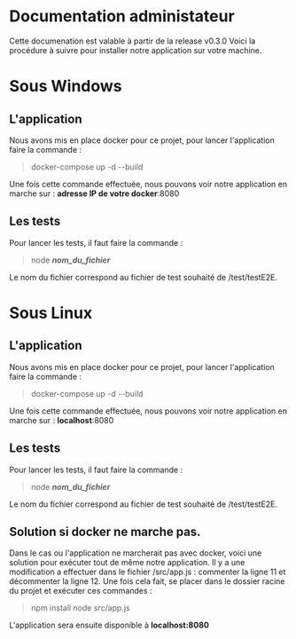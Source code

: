 # Documentation administateur

Cette documenation est valable à partir de la release v0.3.0
Voici la procédure à suivre pour installer notre application sur votre machine.


# Sous Windows
## L'application
Nous avons mis en place docker pour ce projet, pour lancer l'application faire la commande :
> docker-compose up -d --build

Une fois cette commande effectuée, nous pouvons voir notre application en marche sur :
		**adresse IP de votre docker**:8080

## Les tests
Pour lancer les tests, il faut faire la commande :
> node ***nom_du_fichier***

Le nom du fichier correspond au fichier de test souhaité de /test/testE2E.
# Sous Linux
## L'application
Nous avons mis en place docker pour ce projet, pour lancer l'application faire la commande :
> docker-compose up -d --build

Une fois cette commande effectuée, nous pouvons voir notre application en marche sur :
		**localhost**:8080
## Les tests
Pour lancer les tests, il faut faire la commande :
> node ***nom_du_fichier***

Le nom du fichier correspond au fichier de test souhaité de /test/testE2E.

## Solution si docker ne marche pas.

Dans le cas ou l'application ne marcherait pas avec docker, voici une solution pour exécuter tout de même notre application.
Il y a une modification a effectuer dans le fichier /src/app.js : commenter la ligne 11 et décommenter la ligne 12.
Une fois cela fait, se placer dans le dossier racine du projet et exécuter ces commandes :
> npm install
> node src/app.js

L'application sera ensuite disponible à **localhost:8080**
